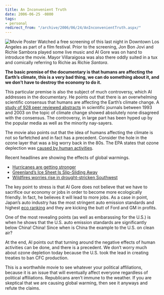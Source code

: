 ```yaml
---
title: An Inconvenient Truth
date: 2006-06-25 -0800
tags:
- personal
redirect_from: "/archive/2006/06/24/AnInconvenientTruth.aspx/"
---
```


![Movie Poster](https://haacked.com/images/AnInconvenientTruth.jpg)
Watched a free screening of this last night in Downtown Los Angeles as
part of a film festival. Prior to the screening, Jon Bon Jovi and Richie
Sambora played some live music and Al Gore was on hand to introduce the
movie. Mayor Villaraigosa was also there oddly suited in a tux and
comically referring to Richie as Richie *Santora*.

**The basic premise of the documentary is that humans are affecting the
Earth’s climate, this is a very bad thing, we can do something about it,
and we don’t have to destroy the economy to do it.**

This particular premise is also the subject of much controversy, which
Al addresses in the documentary. He points out that there is an
overwhelming scientific consensus that humans are affecting the Earth’s
climate change. A [study of 928 peer reviewed
abstracts](http://www.sciencemag.org/cgi/content/full/306/5702/1686 "Scientific Consensus on Climate Change")
in scientific journals between 1993 and 2003 on the topic of climate
change showed absolutely none disagreed with the consensus. The
controversy, in large part has been hyped up by the popular media as
well as the minority nay-sayers.

The movie also points out that the idea of humans affecting the climate
is not so farfetched and in fact has a precedent. Consider the hole in
the ozone layer that was a big worry back in the 80s. The EPA states
that ozone deplection was [caused by human
activities](http://www.epa.gov/ozone/science/q_a.html#q3 "Ozone Depletion").

Recent headlines are showing the effects of global warmings.

-   [Hurricanes are getting
    stronger](http://news.mongabay.com/2006/0622-ucar.html "2005 record hurricane season")
-   [Greenland’s Ice Sheet Is Slip-Sliding
    Away](http://www.latimes.com/news/science/la-sci-greenland25jun25,0,1308610.story?coll=la-home-headlines "Greenland Ice Sheet Melting")
-   [Wildfires worries rise in drought-stricken
    Southwest](http://www.usatoday.com/weather/news/2006-03-08-southwest-wildfires_x.htm "Southwest wildfires")

The key point to stress is that Al Gore does not believe that we have to
sacrifice our economy or jobs in order to become more ecologically
friendly. In fact, he believes it will lead to more jobs. As a case in
point, Japan’s auto industry has the most stringent auto emission
standards and highest [eco
ranking](http://www.ens-newswire.com/ens/dec2002/2002-12-04-10.asp "Japan leads eco ranking")
and they are kicking the butt of Ford and GM in profits.

One of the most revealing points (as well as embarassing for the U.S.)
is when he shows that the U.S. auto emission standards are significantly
below China! China! Since when is China the example to the U.S. on clean
air?

At the end, Al points out that turning around the negative effects of
human activities can be done, and there is a precedent. We don’t worry
much about ozone depletion today because the U.S. took the lead in
creating treaties to ban CFC production.

This is a worthwhile movie to see whatever your political affiliations,
because it is an issue that will eventually affect everyone regardless
of political affiliations. Republicans aren’t immune to the weather. If
you are skeptical that we are causing global warming, then see it
anyways and refute the claims.

